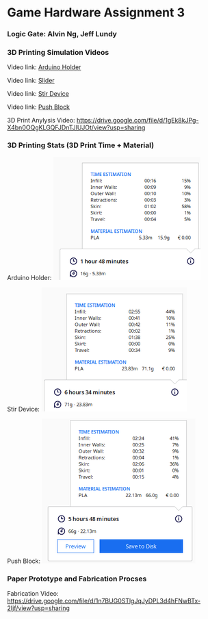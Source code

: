 # Game Hardware Assignment 3

### Logic Gate: Alvin Ng, Jeff Lundy

### 3D Printing Simulation Videos

Video link: [Arduino Holder](https://drive.google.com/file/d/18fG9CJ-AW-lAVXvCI5jLfbvs-2fUEZ6d/view?usp=share_link "Video")

Video link: [Slider](https://drive.google.com/file/d/19lkYL7j8-BWxRAXVNxAz0OU0V--0ofwt/view?usp=share_link "Video")

Video link: [Stir Device](https://drive.google.com/file/d/1tF_vp9ALsJ4idD1BSGp1NogTYcqLApJ2/view?usp=share_link "Video")

Video link: [Push Block](https://drive.google.com/file/d/1JC7s7VEgbHY5Vmnni2e8xUxAYzhHTE7K/view?usp=share_link "Video")

3D Print Anylysis Video: https://drive.google.com/file/d/1gEk8kJPg-X4bn0OQgKLGQFJDnTJlUJOt/view?usp=sharing
### 3D Printing Stats (3D Print Time + Material)

Arduino Holder: ![Stats](Images/A3_ArduinoHolder.png)

Stir Device: ![Stats](Images/A3_StirDevice.png)

Push Block: ![Stats](Images/PushBlockStats.png)

### Paper Prototype and Fabrication Procses
Fabrication Video: https://drive.google.com/file/d/1n7BUG0STlgJqJyDPL3d4hFNwBTx-2Ijf/view?usp=sharing



